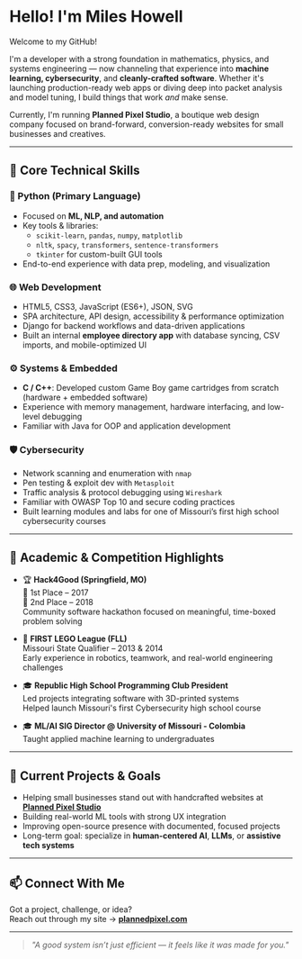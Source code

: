 # Hello! I'm Miles Howell

Welcome to my GitHub!

I'm a developer with a strong foundation in mathematics, physics, and systems engineering — now channeling that experience into **machine learning, cybersecurity**, and **cleanly-crafted software**. Whether it's launching production-ready web apps or diving deep into packet analysis and model tuning, I build things that work *and* make sense.

Currently, I'm running **Planned Pixel Studio**, a boutique web design company focused on brand-forward, conversion-ready websites for small businesses and creatives.

---

## 🧠 Core Technical Skills

### 🐍 Python (Primary Language)
- Focused on **ML, NLP, and automation**
- Key tools & libraries:
  - `scikit-learn`, `pandas`, `numpy`, `matplotlib`
  - `nltk`, `spacy`, `transformers`, `sentence-transformers`
  - `tkinter` for custom-built GUI tools
- End-to-end experience with data prep, modeling, and visualization

### 🌐 Web Development
- HTML5, CSS3, JavaScript (ES6+), JSON, SVG
- SPA architecture, API design, accessibility & performance optimization
- Django for backend workflows and data-driven applications
- Built an internal **employee directory app** with database syncing, CSV imports, and mobile-optimized UI

### ⚙️ Systems & Embedded
- **C / C++**: Developed custom Game Boy game cartridges from scratch (hardware + embedded software)
- Experience with memory management, hardware interfacing, and low-level debugging
- Familiar with Java for OOP and application development

### 🛡️ Cybersecurity
- Network scanning and enumeration with `nmap`
- Pen testing & exploit dev with `Metasploit`
- Traffic analysis & protocol debugging using `Wireshark`
- Familiar with OWASP Top 10 and secure coding practices
- Built learning modules and labs for one of Missouri’s first high school cybersecurity courses

---

## 🧬 Academic & Competition Highlights

- 🏆 **Hack4Good (Springfield, MO)**  
  🥇 1st Place – 2017  
  🥈 2nd Place – 2018  
  Community software hackathon focused on meaningful, time-boxed problem solving

- 🤖 **FIRST LEGO League (FLL)**  
  Missouri State Qualifier – 2013 & 2014  
  Early experience in robotics, teamwork, and real-world engineering challenges

- 🎓 **Republic High School Programming Club President**  
  Led projects integrating software with 3D-printed systems  
  Helped launch Missouri's first Cybersecurity high school course

- 🎓 **ML/AI SIG Director @ University of Missouri - Colombia**  
  Taught applied machine learning to undergraduates  

---

## 🔭 Current Projects & Goals

- Helping small businesses stand out with handcrafted websites at [**Planned Pixel Studio**](https://www.plannedpixel.com)
- Building real-world ML tools with strong UX integration
- Improving open-source presence with documented, focused projects
- Long-term goal: specialize in **human-centered AI**, **LLMs**, or **assistive tech systems**

---

## 📫 Connect With Me

Got a project, challenge, or idea?  
Reach out through my site → [**plannedpixel.com**](https://www.plannedpixel.com)

---

> *"A good system isn’t just efficient — it feels like it was made for you."*
